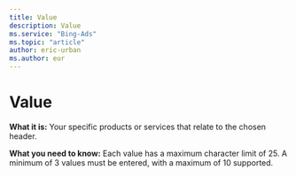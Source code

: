 ```yaml
---
title: Value
description: Value
ms.service: "Bing-Ads"
ms.topic: "article"
author: eric-urban
ms.author: eur
---
```


# Value

**What it is:**  Your specific products or services that relate to the chosen header.

**What you need to know:**  Each value has a maximum character limit of 25. A minimum of 3 values must be entered, with a maximum of 10 supported.


